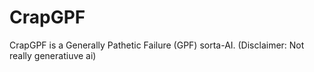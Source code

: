 # CrapGPF
CrapGPF is a Generally Pathetic Failure (GPF) sorta-AI. (Disclaimer: Not really generatiuve ai)
